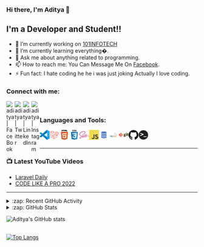### Hi there, I'm Aditya 👋 


## I'm a Developer and Student!!


- 🔭 I’m currently working on  [101INFOTECH][101infotech]
- 🌱 I’m currently learning everything�.
- 💬 Ask me about anything related to programming.
- 📫 How to reach me: You Can Message  Me On [Facebook].
- ⚡ Fun fact: I hate coding he he i was just joking Actually I love coding.

### Connect with me:

[<img align="left" alt="aditya | FaceBook" width="22px" src="https://cdn.jsdelivr.net/npm/simple-icons@v3/icons/facebook.svg" />][Facebook]
[<img align="left" alt="aditya | Twitter" width="22px" src="https://cdn.jsdelivr.net/npm/simple-icons@v3/icons/twitter.svg" />][twitter]
[<img align="left" alt="aditya | LinkedIn" width="22px" src="https://cdn.jsdelivr.net/npm/simple-icons@v3/icons/linkedin.svg" />][linkedin]
[<img align="left" alt="aditya | Instagram" width="22px" src="https://cdn.jsdelivr.net/npm/simple-icons@v3/icons/instagram.svg" />][instagram]

<br />


[101infotech]:https://101infotech.com.np/
[Facebook]: https://www.facebook.com/aditya.khadka.180/
[twitter]:https://twitter.com/77aditya7
[linkedin]:https://www.linkedin.com/in/aditya-khadka-1234bb180/
[instagram]:https://www.instagram.com/aditya_khdka/

### Languages and Tools:

<img align="left" alt="Visual Studio Code" width="26px" src="https://raw.githubusercontent.com/github/explore/80688e429a7d4ef2fca1e82350fe8e3517d3494d/topics/visual-studio-code/visual-studio-code.png" />
<img align="left" alt="laravel" width="26px" src="https://raw.githubusercontent.com/github/explore/80688e429a7d4ef2fca1e82350fe8e3517d3494d/topics/laravel/laravel.png" />
<img align="left" alt="HTML5" width="26px" src="https://raw.githubusercontent.com/github/explore/80688e429a7d4ef2fca1e82350fe8e3517d3494d/topics/html/html.png" />
<img align="left" alt="CSS3" width="26px" src="https://raw.githubusercontent.com/github/explore/80688e429a7d4ef2fca1e82350fe8e3517d3494d/topics/css/css.png" />
<img align="left" alt="Sass" width="26px" src="https://raw.githubusercontent.com/github/explore/80688e429a7d4ef2fca1e82350fe8e3517d3494d/topics/sass/sass.png" />
<img align="left" alt="JavaScript" width="26px" src="https://raw.githubusercontent.com/github/explore/80688e429a7d4ef2fca1e82350fe8e3517d3494d/topics/javascript/javascript.png" />
<img align="left" alt="SQL" width="26px" src="https://raw.githubusercontent.com/github/explore/80688e429a7d4ef2fca1e82350fe8e3517d3494d/topics/sql/sql.png" />
<img align="left" alt="MySQL" width="26px" src="https://raw.githubusercontent.com/github/explore/80688e429a7d4ef2fca1e82350fe8e3517d3494d/topics/mysql/mysql.png" />
<img align="left" alt="Git" width="26px" src="https://raw.githubusercontent.com/github/explore/80688e429a7d4ef2fca1e82350fe8e3517d3494d/topics/git/git.png" />
<img align="left" alt="GitHub" width="26px" src="https://raw.githubusercontent.com/github/explore/78df643247d429f6cc873026c0622819ad797942/topics/github/github.png" />
<img align="left" alt="Terminal" width="26px" src="https://raw.githubusercontent.com/github/explore/80688e429a7d4ef2fca1e82350fe8e3517d3494d/topics/terminal/terminal.png" />

<br />
<br />

---

### 📺 Latest YouTube Videos

<!-- YOUTUBE:START -->
- [Laravel Daily](https://www.youtube.com/channel/UCTuplgOBi6tJIlesIboymGA)
- [ CODE LIKE A PRO 2022](https://www.youtube.com/watch?v=ZigTkUispLw&list=PLdXLsjL7A9k0fZJjRni_DcocZp6hWZ6GB&ab_channel=LaravelDaily)
<!-- YOUTUBE:END -->

---
<details>
  <summary>:zap: Recent GitHub Activity</summary>
  
<!--START_SECTION:activity-->


</details>

<details>
  <summary>:zap: GitHub Stats</summary>

  <img align="left" alt="codeSTACKr's GitHub Stats" src="https://github-readme-stats.codestackr.vercel.app/api?username=7aditya7&show_icons=true&hide_border=true" />

</details>

![Aditya's GitHub stats](https://github-readme-stats.vercel.app/api?username=7aditya7&count_private=true&show_icons=true&theme=radical)
<br />
<br />

[![Top Langs](https://github-readme-stats.vercel.app/api/top-langs/?username=7aditya7&theme=radical)](https://github.com/7aditya7/github-readme-stats)
<br />
